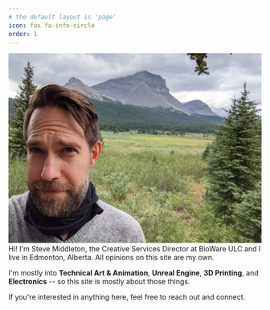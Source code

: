 ```yaml
---
# the default layout is 'page'
icon: fas fa-info-circle
order: 1
---
```


![Meta Steve](/assets/img/SteveWithABeard.jpg)
Hi!  I'm Steve Middleton, the Creative Services Director at BioWare ULC and I live in Edmonton, Alberta.  All opinions on this site are my own.  

I'm mostly into **Technical Art & Animation**, **Unreal Engine**, **3D Printing**, and **Electronics** -- so this site is mostly about those things. 

If you're interested in anything here, feel free to reach out and connect.


